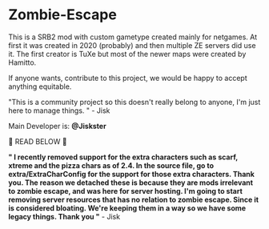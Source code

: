 # Zombie-Escape
This is a SRB2 mod with custom gametype created
mainly for netgames. At first it was created in 2020 (probably)
and then multiple ZE servers did use it.
The first creator is TuXe but most of the 
newer maps were created
by Hamitto.

If anyone wants, contribute to this
project, we would be happy to accept anything equitable.

"This is a community project so this doesn't really belong to anyone, I'm just here to manage things. " - Jisk

Main Developer is: **@Jiskster**



 :stop_sign: READ BELOW :stop_sign:

__" I recently removed support for the extra characters such as scarf, xtreme and the pizza chars as of 2.4.
In the source file, go to **extra/ExtraCharConfig** for the support for those extra characters. Thank you.
The reason we detached these is because they are mods irrelevant to zombie escape, and was here for server hosting.
I'm going to start removing server resources that has no relation to zombie escape. Since it is considered bloating.
We're keeping them in a way so we have some legacy things.
Thank you "__ - Jisk
